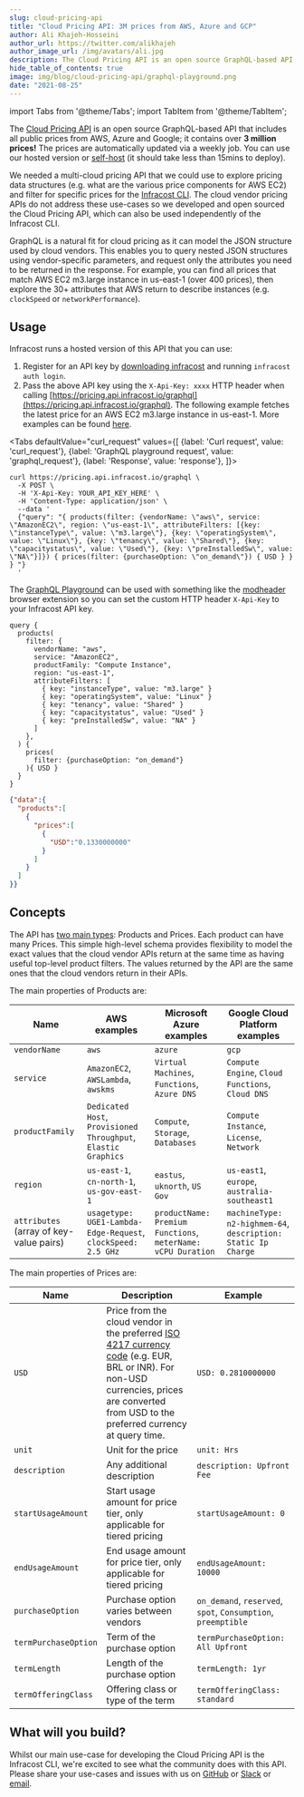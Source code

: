 ```yaml
---
slug: cloud-pricing-api
title: "Cloud Pricing API: 3M prices from AWS, Azure and GCP"
author: Ali Khajeh-Hosseini
author_url: https://twitter.com/alikhajeh
author_image_url: /img/avatars/ali.jpg
description: The Cloud Pricing API is an open source GraphQL-based API that includes all public prices from AWS, Azure and Google; it contains over 3 million prices!
hide_table_of_contents: true
image: img/blog/cloud-pricing-api/graphql-playground.png
date: "2021-08-25"
---
```


import Tabs from '@theme/Tabs';
import TabItem from '@theme/TabItem';

The [Cloud Pricing API](https://github.com/infracost/cloud-pricing-api) is an open source GraphQL-based API that includes all public prices from AWS, Azure and Google; it contains over **3 million prices!** The prices are automatically updated via a weekly job. You can use our hosted version or [self-host](/docs/cloud_pricing_api/self_hosted) (it should take less than 15mins to deploy).

<!--truncate-->

We needed a multi-cloud pricing API that we could use to explore pricing data structures (e.g. what are the various price components for AWS EC2) and filter for specific prices for the [Infracost CLI](https://github.com/infracost/infracost). The cloud vendor pricing APIs do not address these use-cases so we developed and open sourced the Cloud Pricing API, which can also be used independently of the Infracost CLI.

GraphQL is a natural fit for cloud pricing as it can model the JSON structure used by cloud vendors. This enables you to query nested JSON structures using vendor-specific parameters, and request only the attributes you need to be returned in the response. For example, you can find all prices that match AWS EC2 m3.large instance in us-east-1 (over 400 prices), then explore the 30+ attributes that AWS return to describe instances (e.g. `clockSpeed` or `networkPerformance`).

## Usage

Infracost runs a hosted version of this API that you can use:
1. Register for an API key by [downloading infracost](/docs/#quick-start) and running `infracost auth login`.
2. Pass the above API key using the `X-Api-Key: xxxx` HTTP header when calling [https://pricing.api.infracost.io/graphql](https://pricing.api.infracost.io/graphql). The following example fetches the latest price for an AWS EC2 m3.large instance in us-east-1. More examples can be found [here](https://github.com/infracost/cloud-pricing-api/tree/master/examples/queries).

<Tabs
  defaultValue="curl_request"
  values={[
    {label: 'Curl request', value: 'curl_request'},
    {label: 'GraphQL playground request', value: 'graphql_request'},
    {label: 'Response', value: 'response'},
  ]}>
  <TabItem value="curl_request">

  ```shell
  curl https://pricing.api.infracost.io/graphql \
    -X POST \
    -H 'X-Api-Key: YOUR_API_KEY_HERE' \
    -H 'Content-Type: application/json' \
    --data '
    {"query": "{ products(filter: {vendorName: \"aws\", service: \"AmazonEC2\", region: \"us-east-1\", attributeFilters: [{key: \"instanceType\", value: \"m3.large\"}, {key: \"operatingSystem\", value: \"Linux\"}, {key: \"tenancy\", value: \"Shared\"}, {key: \"capacitystatus\", value: \"Used\"}, {key: \"preInstalledSw\", value: \"NA\"}]}) { prices(filter: {purchaseOption: \"on_demand\"}) { USD } } } "}
    '
  ```

  </TabItem>
  <TabItem value="graphql_request">

  The [GraphQL Playground](https://pricing.api.infracost.io/graphql) can be used with something like the [modheader](https://bewisse.com/modheader/) browser extension so you can set the custom HTTP header `X-Api-Key` to your Infracost API key.

  ```shell
  query {
    products(
      filter: {
        vendorName: "aws",
        service: "AmazonEC2",
        productFamily: "Compute Instance",
        region: "us-east-1",
        attributeFilters: [
          { key: "instanceType", value: "m3.large" }
          { key: "operatingSystem", value: "Linux" }
          { key: "tenancy", value: "Shared" }
          { key: "capacitystatus", value: "Used" }
          { key: "preInstalledSw", value: "NA" }
        ]
      },
    ) {
      prices(
        filter: {purchaseOption: "on_demand"}
      ){ USD }
    }
  }
  ```

  </TabItem>
  <TabItem value="response">

  ```json
  {"data":{
    "products":[
      {
        "prices":[
          {
            "USD":"0.1330000000"
          }
        ]
      }
    ]
  }}
  ```

  </TabItem>
</Tabs>

## Concepts

The API has [two main types](https://github.com/infracost/cloud-pricing-api/blob/master/src/db/types.ts): Products and Prices. Each product can have many Prices. This simple high-level schema provides flexibility to model the exact values that the cloud vendor APIs return at the same time as having useful top-level product filters. The values returned by the API are the same ones that the cloud vendors return in their APIs.

The main properties of Products are:

| Name | AWS examples | Microsoft Azure examples | Google Cloud Platform examples |
| ---  | ---          | ---                      | ---                            |
| `vendorName` | `aws` | `azure` | `gcp` |
| `service` | `AmazonEC2`, `AWSLambda`, `awskms` | `Virtual Machines`, `Functions`, `Azure DNS` | `Compute Engine`, `Cloud Functions`, `Cloud DNS` |
| `productFamily` | `Dedicated Host`, `Provisioned Throughput`, `Elastic Graphics` | `Compute`, `Storage`, `Databases` | `Compute Instance`, `License`, `Network` |
| `region` | `us-east-1`, `cn-north-1`, `us-gov-east-1` | `eastus`, `uknorth`, `US Gov` | `us-east1`, `europe`, `australia-southeast1` |
| `attributes` (array of key-value pairs) | `usagetype: UGE1-Lambda-Edge-Request`, `clockSpeed: 2.5 GHz` | `productName: Premium Functions`, `meterName: vCPU Duration` | `machineType: n2-highmem-64`, `description: Static Ip Charge` |

The main properties of Prices are:

| Name | Description | Example |
| ---       | ---    | ---   |
| `USD` | Price from the cloud vendor in the preferred [ISO 4217 currency code](https://en.wikipedia.org/wiki/ISO_4217#Active_codes) (e.g. EUR, BRL or INR). For non-USD currencies, prices are converted from USD to the preferred currency at query time. | `USD: 0.2810000000` |
| `unit` | Unit for the price | `unit: Hrs` |
| `description` | Any additional description | `description: Upfront Fee` |
| `startUsageAmount` | Start usage amount for price tier, only applicable for tiered pricing | `startUsageAmount: 0` |
| `endUsageAmount` | End usage amount for price tier, only applicable for tiered pricing | `endUsageAmount: 10000`
| `purchaseOption` | Purchase option varies between vendors | `on_demand`, `reserved`, `spot`, `Consumption`, `preemptible` |
| `termPurchaseOption` | Term of the purchase option | `termPurchaseOption: All Upfront`
| `termLength` | Length of the purchase option | `termLength: 1yr` |
| `termOfferingClass` | Offering class or type of the term | `termOfferingClass: standard` |

## What will you build?

Whilst our main use-case for developing the Cloud Pricing API is the Infracost CLI, we're excited to see what the community does with this API. Please share your use-cases and issues with us on [GitHub](https://github.com/infracost/cloud-pricing-api/issues) or [Slack](https://www.infracost.io/community-chat) or [email](mailto:hello@infracost.io).
